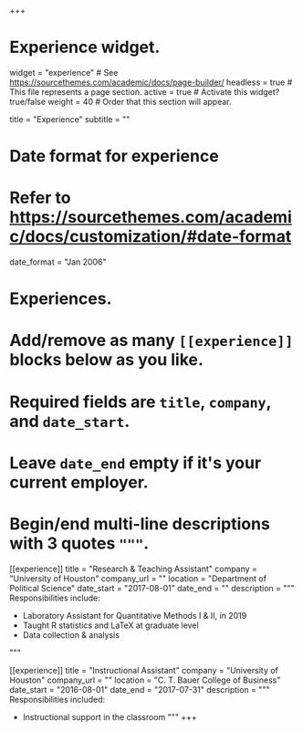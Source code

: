 +++
# Experience widget.
widget = "experience"  # See https://sourcethemes.com/academic/docs/page-builder/
headless = true  # This file represents a page section.
active = true  # Activate this widget? true/false
weight = 40  # Order that this section will appear.

title = "Experience"
subtitle = ""

# Date format for experience
#   Refer to https://sourcethemes.com/academic/docs/customization/#date-format
date_format = "Jan 2006"

# Experiences.
#   Add/remove as many `[[experience]]` blocks below as you like.
#   Required fields are `title`, `company`, and `date_start`.
#   Leave `date_end` empty if it's your current employer.
#   Begin/end multi-line descriptions with 3 quotes `"""`.
[[experience]]
  title = "Research & Teaching Assistant"
  company = "University of Houston"
  company_url = ""
  location = "Department of Political Science"
  date_start = "2017-08-01"
  date_end = ""
  description = """
  Responsibilities include:
  
  * Laboratory Assistant for Quantitative Methods I & II, in 2019
  * Taught R statistics and LaTeX at graduate level
  * Data collection & analysis
  
  """

[[experience]]
  title = "Instructional Assistant"
  company = "University of Houston"
  company_url = ""
  location = "C. T. Bauer College of Business"
  date_start = "2016-08-01"
  date_end = "2017-07-31"
  description = """
  Responsibilities included:
  
  * Instructional support in the classroom
    """
+++
